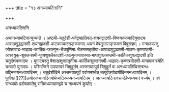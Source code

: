 +++
title = "१३ अनध्यायदिनानि"

+++

अनध्यायदिनानि

अथानध्यायदिनान्युच्यन्ते । अष्टमी-चतुर्दशी-पर्वद्वयप्रतिपत्-शयनद्वादशी-विष्वयनमन्वादियुगादयः आषाढशुद्धद्वादशी-शयनद्वादशी-कटकमकरसङ्क्रमणम् अयनं मेषतुलासङ्क्रमणं विषुसंज्ञम् । मन्वादयस्तु ज्येष्ठाषाढ-भाद्रपद-कार्तिक-फाल्गुन-चैत्रपूर्णिमाः चैत्रमासतृतीया-आषाढशुद्धदशमी-श्रावण-कृष्णाष्टमी-आश्वयुक्-शुक्लनवमी-पुष्यशुक्लैकादशी-फाल्गुनामावास्या-माघशुक्लसप्तमी-कार्तिकशुक्लद्वादशी इति चतुर्दशमन्वादयः । युगादयस्तु वैशाखशुक्लतृतीया-कार्तिकशुक्लनवमी-भाद्रपद-कृष्णत्रयोदशी-माघामावास्येति चत्वारो युगादयः । यस्मिन्दिने उदयात्परं त्रिमुहूर्तम् अस्तमयात्पूर्वं त्रिमुहूर्तं वा अनध्यायतिथिसम्बन्धः तद्दिनमप्यनध्यायदिनम् । चतुर्दशीदिने अस्तमयात्पूर्वं पर्वागमश्चेत् तत्पूर्वत्रयोदशीदिनमनध्यायदिनम् । पूर्वोक्त[[??]]लयोरनध्यायदिनयोर्मध्यदिनमप्यनध्यायदिनम् । अनध्यायदिनत्वसन्देहेप्यध्ययनं वर्ज्यम् । एवं सन्ध्ययोः प्रदोषकालेषु रात्रिमध्यमयामद्वये च नाध्ययनं कुर्यात् । 
